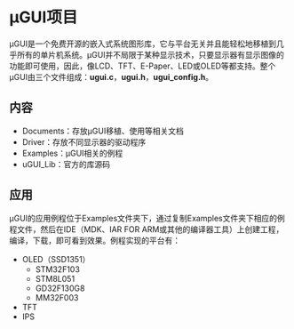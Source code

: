 # μGUI项目

μGUI是一个免费开源的嵌入式系统图形库，它与平台无关并且能轻松地移植到几乎所有的单片机系统。μGUI并不局限于某种显示技术，只要显示器有显示图像的功能即可使用，因此，像LCD、TFT、E-Paper、LED或OLED等都支持。整个μGUI由三个文件组成：**ugui.c**，**ugui.h**，**ugui_config.h**。


## 内容
- Documents：存放μGUI移植、使用等相关文档
- Driver：存放不同显示器的驱动程序
- Examples：μGUI相关的例程
- uGUI_Lib：官方的库源码

## 应用
μGUI的应用例程位于Examples文件夹下，通过复制Examples文件夹下相应的例程文件，然后在IDE（MDK、IAR FOR ARM或其他的编译器工具）上创建工程，编译，下载，即可看到效果。例程实现的平台有：
- OLED（SSD1351）
	- STM32F103
	- STM8L051
	- GD32F130G8
	- MM32F003
- TFT
- IPS




